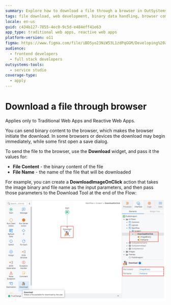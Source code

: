 ```yaml
---
summary: Explore how to download a file through a browser in OutSystems 11 (O11) using the Download Tool for Traditional and Reactive Web Apps.
tags: file download, web development, binary data handling, browser compatibility, user interface interaction
locale: en-us
guid: c434b127-7855-4ec0-9c5d-e484eff41e63
app_type: traditional web apps, reactive web apps
platform-version: o11
figma: https://www.figma.com/file/iBD5yo23NiW53L1zdPqGGM/Developing%20an%20Application?node-id=443:365
audience:
  - frontend developers
  - full stack developers
outsystems-tools:
  - service studio
coverage-type:
  - apply
---
```


# Download a file through browser

<div class="info" markdown="1">

Applies only to Traditional Web Apps and Reactive Web Apps.

</div>

You can send binary content to the browser, which makes the browser initiate the download. In some browsers or devices the download may begin immediately, while some first open a save dialog.

To send the file to the browser, use the **Download** widget, and pass it the values for:

* **File Content** - the binary content of the file
* **File Name** - the name of the file that will be downloaded

For example, you can create a **DownloadImageOnClick** action that takes the image binary and file name as the input parameters, and then pass those parameters to the Download Tool at the end of the Flow:

![Screenshot of Download Tool configuration with fields for File Content and File Name](images/download-binary-example.png "Download Tool Configuration")